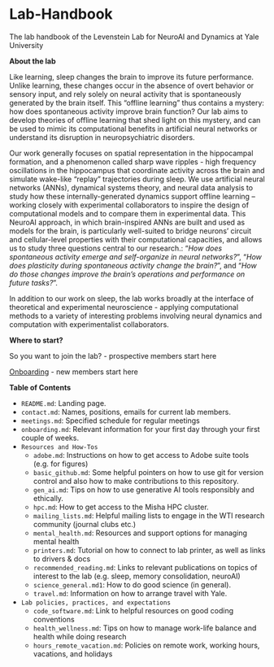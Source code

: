 # Lab-Handbook
The lab handbook of the Levenstein Lab for NeuroAI and Dynamics at Yale University


**About the lab**

Like learning, sleep changes the brain to improve its future performance. Unlike learning, these changes occur in the absence of overt behavior or sensory input, and rely solely on neural activity that is spontaneously generated by the brain itself. This “offline learning” thus contains a mystery: how does spontaneous activity improve brain function? Our lab aims to develop theories of offline learning that shed light on this mystery, and can be used to mimic its computational benefits in artificial neural networks or understand its disruption in neuropsychiatric disorders.

Our work generally focuses on spatial representation in the hippocampal formation, and a phenomenon called sharp wave ripples - high frequency oscillations in the hippocampus that coordinate activity across the brain and simulate wake-like “replay” trajectories during sleep. We use artificial neural networks (ANNs), dynamical systems theory, and neural data analysis to study how these internally-generated dynamics support offline learning – working closely with experimental collaborators to inspire the design of computational models and to compare them in experimental data. This NeuroAI approach, in which brain-inspired ANNs are built and used as models for the brain, is particularly well-suited to bridge neurons’ circuit and cellular-level properties with their computational capacities, and allows us to study three questions central to our research.: “*How does spontaneous activity emerge and self-organize in neural networks?*”, “*How does plasticity during spontaneous activity change the brain?*”, and “*How do those changes improve the brain’s operations and performance on future tasks?*”.

In addition to our work on sleep, the lab works broadly at the interface of theoretical and experimental neuroscience - applying computational methods to a variety of interesting problems involving neural dynamics and computation with experimentalist collaborators.


**Where to start?**

So you want to join the lab? - prospective members start here

[Onboarding](https://github.com/LevensteinLab/Lab-Handbook/blob/main/onboarding.md) - new members start here


**Table of Contents**

- `README.md`: Landing page.
- `contact.md`: Names, positions, emails for current lab members.
- `meetings.md`: Specified schedule for regular meetings 
- `onboarding.md`: Relevant information for your first day through your first couple of weeks. 
- `Resources and How-Tos`
    - `adobe.md`: Instructions on how to get access to Adobe suite tools (e.g. for figures)
    - `basic_github.md`: Some helpful pointers on how to use git for version control and also how to make contributions to this repository.
    - `gen_ai.md`: Tips on how to use generative AI tools responsibly and ethically.
    - `hpc.md`: How to get access to the Misha HPC cluster.
    - `mailing_lists.md`: Helpful mailing lists to engage in the WTI research community (journal clubs etc.)
    - `mental_health.md`: Resources and support options for managing mental health
    - `printers.md`: Tutorial on how to connect to lab printer, as well as links to drivers & docs
    - `recommended_reading.md`: Links to relevant publications on topics of interest to the lab (e.g. sleep, memory consolidation, neuroAI)
    - `science_general.md1`: How to do good science (in general).
    - `travel.md`: Information on how to arrange travel with Yale.
- `Lab policies, practices, and expectations`
    - `code_software.md`: Link to helpful resources on good coding conventions
    - `health_wellness.md`: Tips on how to manage work-life balance and health while doing research
    - `hours_remote_vacation.md`: Policies on remote work, working hours, vacations, and holidays

